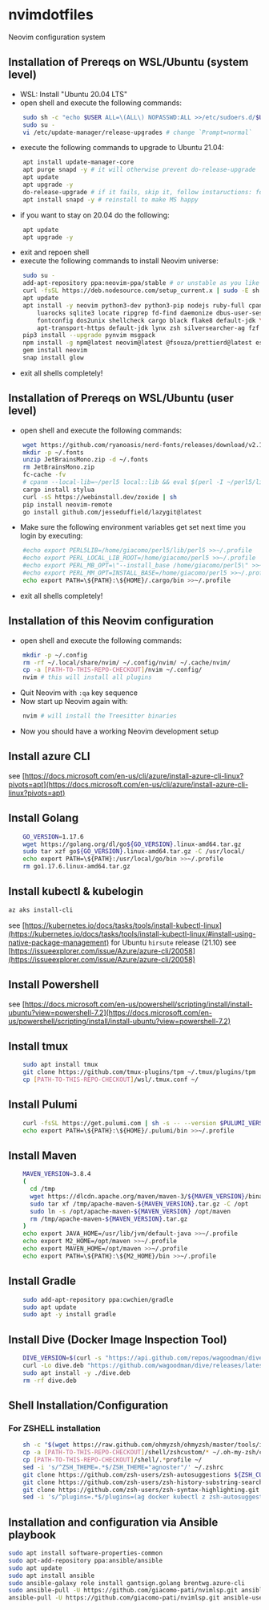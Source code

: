 # nvimdotfiles

Neovim configuration system

## Installation of Prereqs on WSL/Ubuntu (system level)

- WSL: Install "Ubuntu 20.04 LTS"
- open shell and execute the following commands:

```sh
    sudo sh -c "echo $USER ALL=\(ALL\) NOPASSWD:ALL >>/etc/sudoers.d/$USER" # to allow using 'sudo' without a password
    sudo su -
    vi /etc/update-manager/release-upgrades # change `Prompt=normal`
```

- execute the following commands to upgrade to Ubuntu 21.04:

```sh
    apt install update-manager-core
    apt purge snapd -y # it will otherwise prevent do-release-upgrade
    apt update
    apt upgrade -y
    do-release-upgrade # if it fails, skip it, follow instaructions: for Mail config chose "No configuration"
    apt install snapd -y # reinstall to make MS happy
```

- if you want to stay on 20.04 do the following:

```sh
    apt update
    apt upgrade -y
```

- exit and repoen shell
- execute the following commands to install Neovim universe:

```sh
    sudo su -
    add-apt-repository ppa:neovim-ppa/stable # or unstable as you like
    curl -fsSL https://deb.nodesource.com/setup_current.x | sudo -E sh -
    apt update
    apt install -y neovim python3-dev python3-pip nodejs ruby-full cpanminus \
        luarocks sqlite3 locate ripgrep fd-find daemonize dbus-user-session \
        fontconfig dos2unix shellcheck cargo black flake8 default-jdk \
        apt-transport-https default-jdk lynx zsh silversearcher-ag fzf
    pip3 install --upgrade pynvim msgpack
    npm install -g npm@latest neovim@latest @fsouza/prettierd@latest eslint_d@latest
    gem install neovim
    snap install glow
```

- exit all shells completely!

## Installation of Prereqs on WSL/Ubuntu (user level)

- open shell and execute the following commands:

```sh
    wget https://github.com/ryanoasis/nerd-fonts/releases/download/v2.1.0/JetBrainsMono.zip
    mkdir -p ~/.fonts
    unzip JetBrainsMono.zip -d ~/.fonts
    rm JetBrainsMono.zip
    fc-cache -fv
    # cpanm --local-lib=~/perl5 local::lib && eval $(perl -I ~/perl5/lib/perl5 -Mlocal::lib)
    cargo install stylua
    curl -sS https://webinstall.dev/zoxide | sh
    pip install neovim-remote
    go install github.com/jesseduffield/lazygit@latest
```

- Make sure the following environment variables get set next time you login by executing:

```sh
    #echo export PERL5LIB=/home/giacomo/perl5/lib/perl5 >>~/.profile
    #echo export PERL_LOCAL_LIB_ROOT=/home/giacomo/perl5 >>~/.profile
    #echo export PERL_MB_OPT=\"--install_base /home/giacomo/perl5\" >>~/.profile
    #echo export PERL_MM_OPT=INSTALL_BASE=/home/giacomo/perl5 >>~/.profile
    echo export PATH=\${PATH}:\${HOME}/.cargo/bin >>~/.profile
```

- exit all shells completely!

## Installation of this Neovim configuration

- open shell and execute the following commands:

```sh
    mkdir -p ~/.config
    rm -rf ~/.local/share/nvim/ ~/.config/nvim/ ~/.cache/nvim/
    cp -a [PATH-TO-THIS-REPO-CHECKOUT]/nvim ~/.config/
    nvim # this will install all plugins
```

- Quit Neovim with `:qa` key sequence
- Now start up Neovim again with:

```sh
    nvim # will install the Treesitter binaries
```

- Now you should have a working Neovim development setup

## Install azure CLI

see [https://docs.microsoft.com/en-us/cli/azure/install-azure-cli-linux?pivots=apt](https://docs.microsoft.com/en-us/cli/azure/install-azure-cli-linux?pivots=apt)

## Install Golang

```sh
    GO_VERSION=1.17.6
    wget https://golang.org/dl/go${GO_VERSION}.linux-amd64.tar.gz
    sudo tar xzf go${GO_VERSION}.linux-amd64.tar.gz -C /usr/local/
    echo export PATH=\${PATH}:/usr/local/go/bin >>~/.profile
    rm go1.17.6.linux-amd64.tar.gz
```

## Install kubectl & kubelogin

```sh
az aks install-cli
```

see [https://kubernetes.io/docs/tasks/tools/install-kubectl-linux](https://kubernetes.io/docs/tasks/tools/install-kubectl-linux/#install-using-native-package-management)
for Ubuntu `hirsute` release (21.10) see [https://issueexplorer.com/issue/Azure/azure-cli/20058](https://issueexplorer.com/issue/Azure/azure-cli/20058)

## Install Powershell

see [https://docs.microsoft.com/en-us/powershell/scripting/install/install-ubuntu?view=powershell-7.2](https://docs.microsoft.com/en-us/powershell/scripting/install/install-ubuntu?view=powershell-7.2)

## Install tmux

```sh
    sudo apt install tmux
    git clone https://github.com/tmux-plugins/tpm ~/.tmux/plugins/tpm
    cp [PATH-TO-THIS-REPO-CHECKOUT]/wsl/.tmux.conf ~/
```

## Install Pulumi

```sh
    curl -fsSL https://get.pulumi.com | sh -s -- --version $PULUMI_VERSION
    echo export PATH=\${PATH}:\${HOME}/.pulumi/bin >>~/.profile
```

## Install Maven

```sh
    MAVEN_VERSION=3.8.4
    (
      cd /tmp
      wget https://dlcdn.apache.org/maven/maven-3/${MAVEN_VERSION}/binaries/apache-maven-${MAVEN_VERSION}-bin.tar.gz
      sudo tar xf /tmp/apache-maven-${MAVEN_VERSION}.tar.gz -C /opt
      sudo ln -s /opt/apache-maven-${MAVEN_VERSION} /opt/maven
      rm /tmp/apache-maven-${MAVEN_VERSION}.tar.gz
    )
    echo export JAVA_HOME=/usr/lib/jvm/default-java >>~/.profile
    echo export M2_HOME=/opt/maven >>~/.profile
    echo export MAVEN_HOME=/opt/maven >>~/.profile
    echo export PATH=\${PATH}:\${M2_HOME}/bin >>~/.profile
```

## Install Gradle

```sh
    sudo add-apt-repository ppa:cwchien/gradle
    sudo apt update
    sudo apt -y install gradle
```

## Install Dive (Docker Image Inspection Tool)

```sh
    DIVE_VERSION=$(curl -s "https://api.github.com/repos/wagoodman/dive/releases/latest" | grep -Po '"tag_name": "v\K[0-9.]+')
    curl -Lo dive.deb "https://github.com/wagoodman/dive/releases/latest/download/dive_${DIVE_VERSION}_linux_amd64.deb"
    sudo apt install -y ./dive.deb
    rm -rf dive.deb
```

## Shell Installation/Configuration

### For ZSHELL installation

```sh
    sh -c "$(wget https://raw.github.com/ohmyzsh/ohmyzsh/master/tools/install.sh -O -)"
    cp -a [PATH-TO-THIS-REPO-CHECKOUT]/shell/zshcustom/* ~/.oh-my-zsh/custom/
    cp [PATH-TO-THIS-REPO-CHECKOUT]/shell/.*profile ~/
    sed -i 's/^ZSH_THEME=.*$/ZSH_THEME="agnoster"/' ~/.zshrc
    git clone https://github.com/zsh-users/zsh-autosuggestions ${ZSH_CUSTOM:-~/.oh-my-zsh/custom}/plugins/zsh-autosuggestions
    git clone https://github.com/zsh-users/zsh-history-substring-search ${ZSH_CUSTOM:-~/.oh-my-zsh/custom}/plugins/zsh-history-substring-search
    git clone https://github.com/zsh-users/zsh-syntax-highlighting.git ${ZSH_CUSTOM:-~/.oh-my-zsh/custom}/plugins/zsh-syntax-highlighting
    sed -i 's/^plugins=.*$/plugins=(ag docker kubectl z zsh-autosuggestions history-substring-search zsh-syntax-highlighting)/' ~/.zshrc
```

## Installation and configuration via Ansible playbook

```sh
sudo apt install software-properties-common
sudo apt-add-repository ppa:ansible/ansible
sudo apt update
sudo apt install ansible
sudo ansible-galaxy role install gantsign.golang brentwg.azure-cli
sudo ansible-pull -U https://github.com/giacomo-pati/nvimlsp.git ansible-root.yaml
ansible-pull -U https://github.com/giacomo-pati/nvimlsp.git ansible-user.yaml
```
